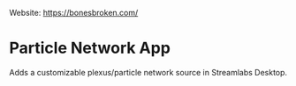 Website: https://bonesbroken.com/  

# Particle Network App
Adds a customizable plexus/particle network source in Streamlabs Desktop.
